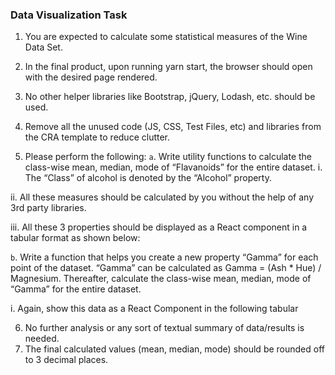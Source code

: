 

### Data Visualization Task

1. You are expected to calculate some statistical measures of the Wine Data Set.
2. In the final product, upon running yarn start, the browser should open with the desired
page rendered.
3. No other helper libraries like Bootstrap, jQuery, Lodash, etc. should be used.
4. Remove all the unused code (JS, CSS, Test Files, etc) and libraries from the CRA template
to reduce clutter.

5. Please perform the following:
`a`. Write utility functions to calculate the class-wise mean, median, mode of
“Flavanoids” for the entire dataset.
i. The “Class” of alcohol is denoted by the “Alcohol” property.

ii. All these measures should be calculated by you without the help of any
3rd party libraries.

iii. All these 3 properties should be displayed as a React component in a
tabular format as shown below:

`b`. Write a function that helps you create a new property “Gamma” for each point of
the dataset. “Gamma” can be calculated as Gamma = (Ash * Hue) / Magnesium.
Thereafter, calculate the class-wise mean, median, mode of “Gamma” for the
entire dataset.

i. Again, show this data as a React Component in the following tabular

6. No further analysis or any sort of textual summary of data/results is needed.
7. The final calculated values (mean, median, mode) should be rounded off to 3 decimal
places.

